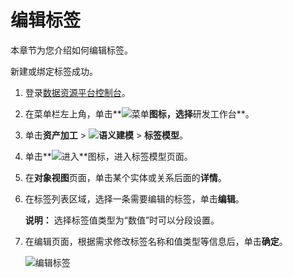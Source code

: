 # 编辑标签

本章节为您介绍如何编辑标签。

新建或绑定标签成功。

1.  登录[数据资源平台控制台](https://dataq.console.aliyun.com)。

2.  在菜单栏左上角，单击**![菜单](https://static-aliyun-doc.oss-accelerate.aliyuncs.com/assets/img/zh-CN/6504337061/p188771.png)**图标，选择**研发工作台**。

3.  单击**资产加工** \> **![语义建模](https://static-aliyun-doc.oss-accelerate.aliyuncs.com/assets/img/zh-CN/1290330161/p208848.png)** \> **标签模型**。

4.  单击**![进入](https://static-aliyun-doc.oss-accelerate.aliyuncs.com/assets/img/zh-CN/6504337061/p188815.png)**图标，进入标签模型页面。

5.  在**对象视图**页面，单击某个实体或关系后面的**详情**。

6.  在标签列表区域，选择一条需要编辑的标签，单击**编辑**。

    **说明：** 选择标签值类型为“数值”时可以分段设置。

7.  在编辑页面，根据需求修改标签名称和值类型等信息后，单击**确定**。

    ![编辑标签](https://static-aliyun-doc.oss-accelerate.aliyuncs.com/assets/img/zh-CN/3326140161/p211971.png)


